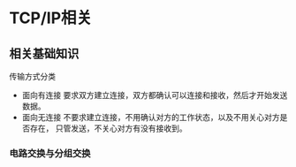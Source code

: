 # TCP/IP相关
## 相关基础知识
传输方式分类
* 面向有连接
    要求双方建立连接，双方都确认可以连接和接收，然后才开始发送数据。
* 面向无连接
    不要求建立连接，不用确认对方的工作状态，以及不用关心对方是否存在，
    只管发送，不关心对方有没有接收到。
    
### 电路交换与分组交换
